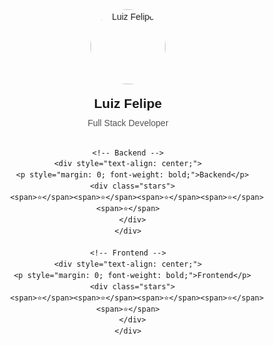 <div align="center" style="font-family: Arial, sans-serif; line-height: 1.5;">

  <!-- Avatar animado -->
  <div style="display: inline-block; margin-bottom: 10px;">
    <img src="https://i.imgur.com/your-avatar.gif" alt="Luiz Felipe" width="120" style="border-radius: 50%; animation: rotateHead 3s infinite alternate;">
  </div>

  <!-- Nome e profissão -->
  <h2 style="margin: 5px 0;">Luiz Felipe</h2>
  <p style="margin: 0; font-weight: 500; color: #555;">Full Stack Developer</p>

  <!-- Skills -->
  <div style="margin-top: 15px; display: flex; justify-content: center; gap: 40px;">

    <!-- Backend -->
    <div style="text-align: center;">
      <p style="margin: 0; font-weight: bold;">Backend</p>
      <div class="stars">
        <span>⭐</span><span>⭐</span><span>⭐</span><span>⭐</span><span>⭐</span>
      </div>
    </div>

    <!-- Frontend -->
    <div style="text-align: center;">
      <p style="margin: 0; font-weight: bold;">Frontend</p>
      <div class="stars">
        <span>⭐</span><span>⭐</span><span>⭐</span><span>⭐</span><span>⭐</span>
      </div>
    </div>

  </div>
</div>

<!-- CSS animado -->
<style>
  @keyframes rotateHead {
    0% { transform: rotate(0deg); }
    50% { transform: rotate(10deg); }
    100% { transform: rotate(0deg); }
  }

  .stars span {
    display: inline-block;
    font-size: 20px;
    opacity: 0.3;
    animation: shine 1s infinite;
    animation-fill-mode: forwards;
  }

  .stars span:nth-child(1) { animation-delay: 0s; }
  .stars span:nth-child(2) { animation-delay: 0.2s; }
  .stars span:nth-child(3) { animation-delay: 0.4s; }
  .stars span:nth-child(4) { animation-delay: 0.6s; }
  .stars span:nth-child(5) { animation-delay: 0.8s; }

  @keyframes shine {
    0%, 50%, 100% { opacity: 0.3; }
    25% { opacity: 1; }
  }
</style>
